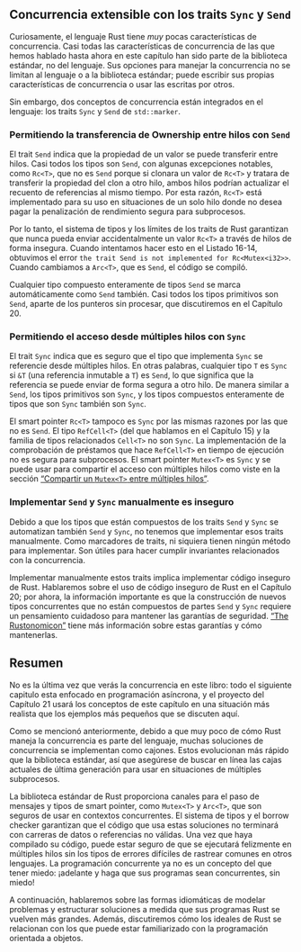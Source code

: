 ## Concurrencia extensible con los traits `Sync` y `Send`

Curiosamente, el lenguaje Rust tiene _muy_ pocas características de
concurrencia. Casi todas las características de concurrencia de las que hemos
hablado hasta ahora en este capítulo han sido parte de la biblioteca estándar,
no del lenguaje. Sus opciones para manejar la concurrencia no se limitan al
lenguaje o a la biblioteca estándar; puede escribir sus propias características
de concurrencia o usar las escritas por otros.

Sin embargo, dos conceptos de concurrencia están integrados en el lenguaje: los
traits `Sync` y `Send` de `std::marker`.

### Permitiendo la transferencia de Ownership entre hilos con `Send`

El trait `Send` indica que la propiedad de un valor se puede transferir entre
hilos. Casi todos los tipos son `Send`, con algunas excepciones notables, como
`Rc<T>`, que no es `Send` porque si clonara un valor de `Rc<T>` y tratara de
transferir la propiedad del clon a otro hilo, ambos hilos podrían actualizar el
recuento de referencias al mismo tiempo. Por esta razón, `Rc<T>` está
implementado para su uso en situaciones de un solo hilo donde no desea pagar la
penalización de rendimiento segura para subprocesos.

Por lo tanto, el sistema de tipos y los límites de los traits de Rust garantizan
que nunca pueda enviar accidentalmente un valor `Rc<T>` a través de hilos de
forma insegura. Cuando intentamos hacer esto en el Listado 16-14, obtuvimos el
error `the trait Send is not implemented for Rc<Mutex<i32>>`. Cuando cambiamos a
`Arc<T>`, que es `Send`, el código se compiló.

Cualquier tipo compuesto enteramente de tipos `Send` se marca automáticamente
como `Send` también. Casi todos los tipos primitivos son `Send`, aparte de los
punteros sin procesar, que discutiremos en el Capítulo 20.

### Permitiendo el acceso desde múltiples hilos con `Sync`

El trait `Sync` indica que es seguro que el tipo que implementa `Sync` se
referencie desde múltiples hilos. En otras palabras, cualquier tipo `T` es
`Sync` si `&T` (una referencia inmutable a `T`) es `Send`, lo que significa que
la referencia se puede enviar de forma segura a otro hilo. De manera similar a
`Send`, los tipos primitivos son `Sync`, y los tipos compuestos enteramente de
tipos que son `Sync` también son `Sync`.

El smart pointer `Rc<T>` tampoco es `Sync` por las mismas razones por las que
no es `Send`. El tipo `RefCell<T>` (del que hablamos en el Capítulo 15) y la
familia de tipos relacionados `Cell<T>` no son `Sync`. La implementación de la
comprobación de préstamos que hace `RefCell<T>` en tiempo de ejecución no es
segura para subprocesos. El smart pointer `Mutex<T>` es `Sync` y se puede usar
para compartir el acceso con múltiples hilos como viste en la sección [“Compartir
un `Mutex<T>` entre múltiples
hilos”][compartir-un-mutext-entre-varios-hilos]<!-- ignore -->.

### Implementar `Send` y `Sync` manualmente es inseguro

Debido a que los tipos que están compuestos de los traits `Send` y `Sync` se
automatizan también `Send` y `Sync`, no tenemos que implementar esos traits
manualmente. Como marcadores de traits, ni siquiera tienen ningún método para
implementar. Son útiles para hacer cumplir invariantes relacionados con la
concurrencia.

Implementar manualmente estos traits implica implementar código inseguro de
Rust. Hablaremos sobre el uso de código inseguro de Rust en el Capítulo 20; por
ahora, la información importante es que la construcción de nuevos tipos
concurrentes que no están compuestos de partes `Send` y `Sync` requiere un
pensamiento cuidadoso para mantener las garantías de seguridad. [“The
Rustonomicon”][nomicon] tiene más información sobre estas garantías y cómo
mantenerlas.

## Resumen

No es la última vez que verás la concurrencia en este libro: todo el siguiente 
capitulo esta enfocado en programación asíncrona, y el proyecto del Capítulo 21 
usará los conceptos de este capítulo en una situación más realista que los 
ejemplos más pequeños que se discuten aquí.

Como se mencionó anteriormente, debido a que muy poco de cómo Rust maneja la
concurrencia es parte del lenguaje, muchas soluciones de concurrencia se
implementan como cajones. Estos evolucionan más rápido que la biblioteca
estándar, así que asegúrese de buscar en línea las cajas actuales de última
generación para usar en situaciones de múltiples subprocesos.

La biblioteca estándar de Rust proporciona canales para el paso de mensajes y
tipos de smart pointer, como `Mutex<T>` y `Arc<T>`, que son seguros de usar en
contextos concurrentes. El sistema de tipos y el borrow checker garantizan que
el código que usa estas soluciones no terminará con carreras de datos o
referencias no válidas. Una vez que haya compilado su código, puede estar
seguro de que se ejecutará felizmente en múltiples hilos sin los tipos de
errores difíciles de rastrear comunes en otros lenguajes. La programación
concurrente ya no es un concepto del que tener miedo: ¡adelante y haga que sus
programas sean concurrentes, sin miedo!

A continuación, hablaremos sobre las formas idiomáticas de modelar problemas y
estructurar soluciones a medida que sus programas Rust se vuelven más grandes.
Además, discutiremos cómo los ideales de Rust se relacionan con los que
puede estar familiarizado con la programación orientada a objetos.

[compartir-un-mutext-entre-varios-hilos]: ch16-03-shared-state.html#compartir-un-mutext-entre-varios-hilos
[nomicon]: https://doc.rust-lang.org/nomicon/index.html
